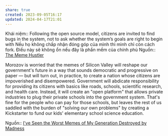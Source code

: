 ```yaml
---
share: true
created: 2023-09-05T16:17
updated: 2024-04-17T21:01
---
```

Khái niệm:: 
Following the open source model, citizens are invited to find bugs in the system, not to ask whether the system’s goals are right to begin with
Nếu họ không chấp nhận đóng góp của mình thì mình chỉ còn cách fork. Điều này sẽ không ổn nếu đây là phần mềm của chính phủ
Nguồn:: [The Meme Hustler](https://thebaffler.com/salvos/the-meme-hustler)

Morozov is worried that the memes of Silicon Valley will reshape our government's future in a way that sounds democratic and progressive on paper — but will turn out, in practice, to create a nation whose citizens are impoverished and disempowered. Government will abdicate responsibility for providing its citizens with basics like roads, schools, scientific research, and health care. Instead, it will create an "open platform" that allows private industries to plug their private schools into the government system. That's fine for the people who can pay for those schools, but leaves the rest of us saddled with the burden of "solving our own problems" by creating a Kickstarter to fund our kids' elementary school science education.

Nguồn:: [I've Seen the Worst Memes of My Generation Destroyed by Madness](https://gizmodo.com/ive-seen-the-worst-memes-of-my-generation-destroyed-by-464948581)